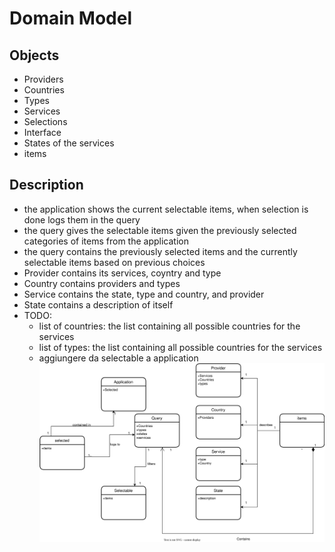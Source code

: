 # Domain Model

## Objects

- Providers
- Countries
- Types
- Services
- Selections
- Interface
- States of the services
- items

## Description

- the application shows the current selectable items, when selection is done logs them in the query
- the query gives the selectable items given the previously selected categories of items from the application
- the query contains the previously selected items and the currently selectable items based on previous choices
- Provider contains its services, coyntry and type
- Country contains providers and types
- Service contains the state, type and country, and provider
- State contains a description of itself
- TODO:
  - list of countries: the list containing all possible countries for the services
  - list of types: the list containing all possible countries for the services
  - aggiungere da selectable a application
![Alt text](./Domain_diagram.svg)
